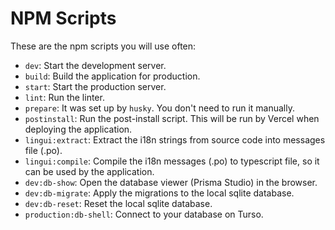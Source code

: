 # NPM Scripts

These are the npm scripts you will use often:

- `dev`: Start the development server.
- `build`: Build the application for production.
- `start`: Start the production server.
- `lint`: Run the linter.
- `prepare`: It was set up by `husky`. You don't need to run it manually. 
- `postinstall`: Run the post-install script. This will be run by Vercel when deploying the application.
- `lingui:extract`: Extract the i18n strings from source code into messages file (.po).
- `lingui:compile`: Compile the i18n messages (.po) to typescript file, so it can be used by the application.
- `dev:db-show`: Open the database viewer (Prisma Studio) in the browser.
- `dev:db-migrate`: Apply the migrations to the local sqlite database.
- `dev:db-reset`: Reset the local sqlite database.
- `production:db-shell`: Connect to your database on Turso.

